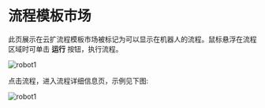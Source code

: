 # 流程模板市场

此页展示在云扩流程模板市场被标记为可以显示在机器人的流程。鼠标悬浮在流程区域时可单击 **运行** 按钮，执行流程。

![robot1](https://docimages.blob.core.chinacloudapi.cn/images/Robot/flowmarket20201201.png)

点击流程，进入流程详细信息页，示例见下图:

![robot1](https://docimages.blob.core.chinacloudapi.cn/images/Robot/flowmarketdetail20201201.png)
